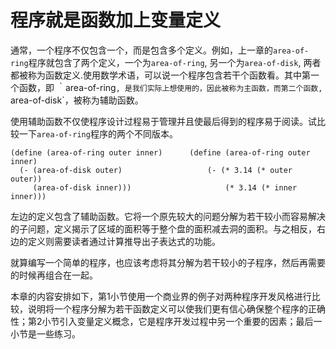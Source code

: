 程序就是函数加上变量定义
=======================

通常，一个程序不仅包含一个，而是包含多个定义。例如，上一章的`area-of-ring`程序就包含了两个定义，一个为`area-of-ring`, 另一个为`area-of-disk`, 两者都被称为函数定义.使用数学术语，可以说一个程序包含若干个函数看。其中第一个函数，即 ｀area-of-ring`, 是我们实际上想使用的，因此被称为主函数，而第二个函数, `area-of-disk`，被称为辅助函数。

使用辅助函数不仅使程序设计过程易于管理并且使最后得到的程序易于阅读。试比较一下`area-of-ring`程序的两个不同版本。

```
(define (area-of-ring outer inner)      (define (area-of-ring outer inner)
  (- (area-of-disk outer)                   (- (* 3.14 (* outer outer))
     (area-of-disk inner)))                     (* 3.14 (* inner inner)))
```

左边的定义包含了辅助函数。它将一个原先较大的问题分解为若干较小而容易解决的子问题，定义揭示了区域的面积等于整个盘的面积减去洞的面积。与之相反，右边的定义则需要读者通过计算推导出子表达式的功能。

就算编写一个简单的程序，也应该考虑将其分解为若干较小的子程序，然后再需要的时候再组合在一起。

本章的内容安排如下，第1小节使用一个商业界的例子对两种程序开发风格进行比较，说明将一个程序分解为若干函数定义可以使我们更有信心确保整个程序的正确性；第2小节引入变量定义概念，它是程序开发过程中另一个重要的因素；最后一小节是一些练习。
